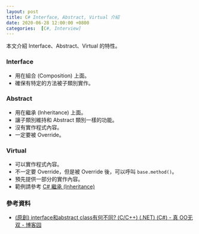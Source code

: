 ```yaml
---
layout: post
title: C# Interface, Abstract, Virtual 介紹
date: 2020-06-28 12:00:00 +0800
categories:  [C#, Interview]
--- 
```


本文介紹 Interface、Abstract、Virtual 的特性。

### Interface

- 用在組合 (Composition) 上面。
- 確保有特定的方法被子類別實作。

### Abstract

- 用在繼承 (Inheritance) 上面。
- 讓子類別維持和 Abstract 類別一樣的功能。
- 沒有實作程式內容。
- 一定要被 Override。

### Virtual

- 可以實作程式內容。
- 不一定要 Override，但是被 Override 後，可以呼叫 `base.method()`。
- 預先提供一部分的實作內容。
- 範例請參考 [C# 繼承 (Inheritance)](/C_Sharp_Inheritance/)

### 參考資料

- [(原創) interface和abstract class有何不同? (C/C++) (.NET) (C#) - 真 OO无双 - 博客园](https://www.cnblogs.com/oomusou/archive/2007/05/07/738311.html)